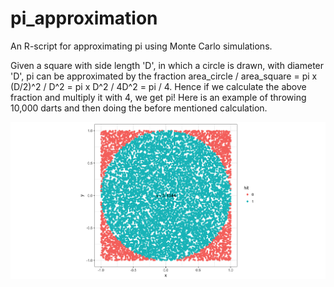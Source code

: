 # pi_approximation

An R-script for approximating pi using Monte Carlo simulations.

Given a square with side length 'D', in which a circle is drawn, with diameter 'D', pi can be approximated by the fraction area_circle / area_square = pi x (D/2)^2 / D^2 = pi x D^2 / 4D^2 = pi / 4. Hence if we calculate the above fraction and multiply it with 4, we get pi! Here is an example of throwing 10,000 darts and then doing the before mentioned calculation.

![alt text](pi_approximation.png "Approximation of pi using Monte Carlo simulations")

